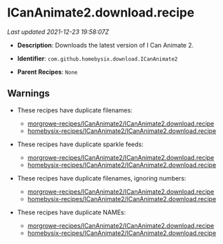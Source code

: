 # ICanAnimate2.download.recipe

_Last updated 2021-12-23 19:58:07Z_

- **Description**: Downloads the latest version of I Can Animate 2.

- **Identifier**: `com.github.homebysix.download.ICanAnimate2`

- **Parent Recipes**: `None`

## Warnings

- These recipes have duplicate filenames:
    - [morgrowe-recipes/ICanAnimate2/ICanAnimate2.download.recipe](/autopkg-dupe-tracker/morgrowe-recipes/ICanAnimate2/ICanAnimate2.download.recipe)
    - [homebysix-recipes/ICanAnimate2/ICanAnimate2.download.recipe](/autopkg-dupe-tracker/homebysix-recipes/ICanAnimate2/ICanAnimate2.download.recipe)

- These recipes have duplicate sparkle feeds:
    - [morgrowe-recipes/ICanAnimate2/ICanAnimate2.download.recipe](/autopkg-dupe-tracker/morgrowe-recipes/ICanAnimate2/ICanAnimate2.download.recipe)
    - [homebysix-recipes/ICanAnimate2/ICanAnimate2.download.recipe](/autopkg-dupe-tracker/homebysix-recipes/ICanAnimate2/ICanAnimate2.download.recipe)

- These recipes have duplicate filenames, ignoring numbers:
    - [morgrowe-recipes/ICanAnimate2/ICanAnimate2.download.recipe](/autopkg-dupe-tracker/morgrowe-recipes/ICanAnimate2/ICanAnimate2.download.recipe)
    - [homebysix-recipes/ICanAnimate2/ICanAnimate2.download.recipe](/autopkg-dupe-tracker/homebysix-recipes/ICanAnimate2/ICanAnimate2.download.recipe)

- These recipes have duplicate NAMEs:
    - [morgrowe-recipes/ICanAnimate2/ICanAnimate2.download.recipe](/autopkg-dupe-tracker/morgrowe-recipes/ICanAnimate2/ICanAnimate2.download.recipe)
    - [homebysix-recipes/ICanAnimate2/ICanAnimate2.download.recipe](/autopkg-dupe-tracker/homebysix-recipes/ICanAnimate2/ICanAnimate2.download.recipe)